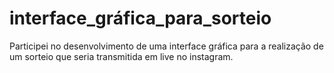 # interface_gráfica_para_sorteio
Participei no desenvolvimento de uma interface gráfica para a realização de um sorteio que seria transmitida em live no instagram. 
